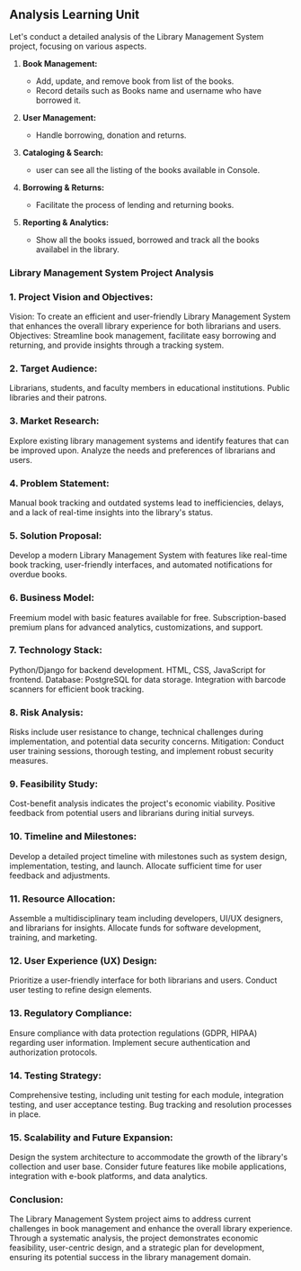 ## Analysis Learning Unit

Let's conduct a detailed analysis of the Library Management System project, focusing on various aspects.

1. **Book Management:**
   - Add, update, and remove book from list of the books.
   - Record details such as Books name and username who have borrowed it.

2. **User Management:**
   - Handle borrowing, donation and returns.

3. **Cataloging & Search:**
   - user can see all the listing of the books available in Console.

4. **Borrowing & Returns:**
   - Facilitate the process of lending and returning books.


5. **Reporting & Analytics:**
   - Show all the books issued, borrowed and track all the books availabel in the library.


### Library Management System Project Analysis

### 1. Project Vision and Objectives:

Vision: To create an efficient and user-friendly Library Management System that enhances the overall library experience for both librarians and users.
Objectives: Streamline book management, facilitate easy borrowing and returning, and provide insights through a tracking system.

### 2. Target Audience:

Librarians, students, and faculty members in educational institutions.
Public libraries and their patrons.

### 3. Market Research:

Explore existing library management systems and identify features that can be improved upon.
Analyze the needs and preferences of librarians and users.

### 4. Problem Statement:

Manual book tracking and outdated systems lead to inefficiencies, delays, and a lack of real-time insights into the library's status.

### 5. Solution Proposal:

Develop a modern Library Management System with features like real-time book tracking, user-friendly interfaces, and automated notifications for overdue books.

### 6. Business Model:

Freemium model with basic features available for free.
Subscription-based premium plans for advanced analytics, customizations, and support.

### 7. Technology Stack:
Python/Django for backend development.
HTML, CSS, JavaScript for frontend.
Database: PostgreSQL for data storage.
Integration with barcode scanners for efficient book tracking.

### 8. Risk Analysis:

Risks include user resistance to change, technical challenges during implementation, and potential data security concerns.
Mitigation: Conduct user training sessions, thorough testing, and implement robust security measures.

### 9. Feasibility Study:

Cost-benefit analysis indicates the project's economic viability.
Positive feedback from potential users and librarians during initial surveys.

### 10. Timeline and Milestones:

Develop a detailed project timeline with milestones such as system design, implementation, testing, and launch.
Allocate sufficient time for user feedback and adjustments.

### 11. Resource Allocation:

Assemble a multidisciplinary team including developers, UI/UX designers, and librarians for insights.
Allocate funds for software development, training, and marketing.

### 12. User Experience (UX) Design:

Prioritize a user-friendly interface for both librarians and users.
Conduct user testing to refine design elements.

### 13. Regulatory Compliance:

Ensure compliance with data protection regulations (GDPR, HIPAA) regarding user information.
Implement secure authentication and authorization protocols.

### 14. Testing Strategy:

Comprehensive testing, including unit testing for each module, integration testing, and user acceptance testing.
Bug tracking and resolution processes in place.

### 15. Scalability and Future Expansion:

Design the system architecture to accommodate the growth of the library's collection and user base.
Consider future features like mobile applications, integration with e-book platforms, and data analytics.

### Conclusion:
The Library Management System project aims to address current challenges in book management and enhance the overall library experience. Through a systematic analysis, the project demonstrates economic feasibility, user-centric design, and a strategic plan for development, ensuring its potential success in the library management domain.
